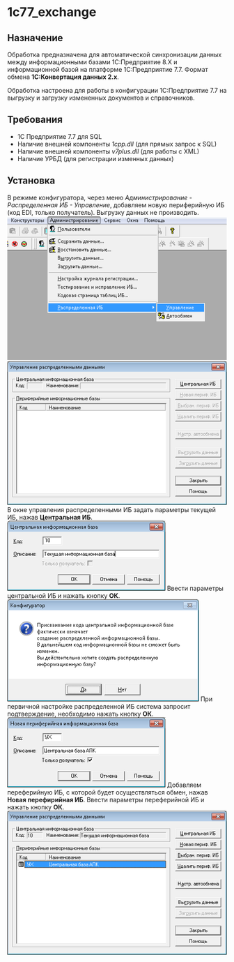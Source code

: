 # 1c77_exchange

## Назначение ##

Обработка предназначена для автоматической синхронизации данных между информационными базами 1С:Предприятие 8.X и информационной базой на платформе 1C:Предприятие 7.7. Формат обмена **1С:Конвертация данных 2.х**.

Обработка настроена для работы в конфигурации 1С:Предприятие 7.7 на выгрузку и загрузку измененных документов и справочников.

## Требования ##

- 1С Предприятие 7.7 для SQL
- Наличие внешней компоненты *1cpp.dll* (для прямых запрос к SQL)  
- Наличие внешней компоненты *v7plus.dll* (для работы с XML)
- Наличие УРБД (для регистрации изменных данных)

## Установка ##

В режиме конфигуратора, через меню *Администрирование - Распределенная ИБ - Управление*, добавляем новую периферийную ИБ (код EDI, только получатель). Выгрузку данных не производить.
![Администрирование - Распределенная ИБ - Управление](https://raw.githubusercontent.com/vnlunkov/1c77_exchange/master/Img/ReadMe_01.png)
![Окно управления распределенными ИБ](https://raw.githubusercontent.com/vnlunkov/1c77_exchange/master/Img/ReadMe_02.png)
В окне управления распределенными ИБ задать параметры текущей ИБ, нажав **Центральная ИБ**.
![Установка параметров текущей ИБ](https://raw.githubusercontent.com/vnlunkov/1c77_exchange/master/Img/ReadMe_03.png)
Ввести параметры центральной ИБ и нажать кнопку **ОК**.
![Подтверждение создания распределенной ИБ](https://raw.githubusercontent.com/vnlunkov/1c77_exchange/master/Img/ReadMe_04.png)
При первичной настройке распределенной ИБ система запросит подтверждение, необходимо нажать кнопку **ОК**.
![Добавление нового узла ИБ](https://raw.githubusercontent.com/vnlunkov/1c77_exchange/master/Img/ReadMe_06.png)
Добавляем переферийную ИБ, с которой будет осуществляться обмен, нажав **Новая перефирийная ИБ**. Ввести параметры переферийной ИБ и нажать кнопку **ОК**.
![Результат настройки](https://raw.githubusercontent.com/vnlunkov/1c77_exchange/master/Img/ReadMe_07.png)
